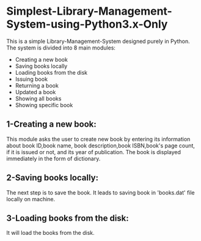 # Simplest-Library-Management-System-using-Python3.x-Only

This is a simple Library-Management-System designed purely in Python. The system is divided into 8 main modules:
* Creating a new book
* Saving books locally
* Loading books from the disk
* Issuing book
* Returning a book
* Updated a book
* Showing all books
* Showing specific book

## 1-Creating a new book:
This module asks the user to create new book by entering its information about book ID,book name, book description,book ISBN,book's page count, if it is issued or not, and its year of publication. The book is displayed immediately in the form of dictionary. 


## 2-Saving books locally:
The next step is to save the book. It leads to saving book in 'books.dat' file locally on machine. 

## 3-Loading books from the disk:
It will load the books from the disk. 
 


